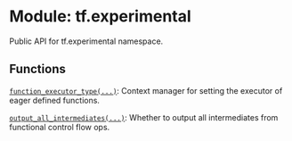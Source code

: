 <div itemscope itemtype="http://developers.google.com/ReferenceObject">
<meta itemprop="name" content="tf.experimental" />
<meta itemprop="path" content="Stable" />
</div>

# Module: tf.experimental

Public API for tf.experimental namespace.

<!-- Placeholder for "Used in" -->


## Functions

[`function_executor_type(...)`](../tf/experimental/function_executor_type.md): Context manager for setting the executor of eager defined functions.

[`output_all_intermediates(...)`](../tf/experimental/output_all_intermediates.md): Whether to output all intermediates from functional control flow ops.

